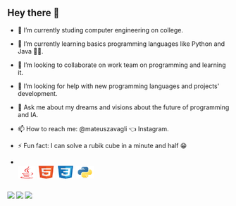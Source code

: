 ## Hey there 👋
- 🔭 I’m currently studing computer engineering on college.
- 🌱 I’m currently learning basics programming languages like Python and Java 🤖🤖.
- 👯 I’m looking to collaborate on work team on programming and learning it.
- 🤔 I’m looking for help with new programming languages and projects' development.
- 💬 Ask me about my dreams and visions about the future of programming and IA.
- 📫 How to reach me: @mateuszavagli 👈 Instagram.
- ⚡ Fun fact: I can solve a rubik cube in a minute and half 😁

- <div style="display: inline_block"><br>
  <img align="center" alt="Mateus-Java" height="30" width="40" src="https://raw.githubusercontent.com/devicons/devicon/master/icons/java/java-plain.svg">
  <img align="center" alt="Mateus-HTML" height="30" width="40" src="https://raw.githubusercontent.com/devicons/devicon/master/icons/html5/html5-original.svg">
  <img align="center" alt="Mateus-CSS" height="30" width="40" src="https://raw.githubusercontent.com/devicons/devicon/master/icons/css3/css3-original.svg">
  <img align="center" alt="Mateus-Python" height="30" width="40" src="https://raw.githubusercontent.com/devicons/devicon/master/icons/python/python-original.svg">
</div>
  
  ##
 
<div> 
  <a href="https://www.instagram.com/mateuszavagli" target="_blank"><img src="https://img.shields.io/badge/-Instagram-%23E4405F?style=for-the-badge&logo=instagram&logoColor=white" target="_blank"></a>
  <a href = "mateuszavagli2021@gmail.com"><img src="https://img.shields.io/badge/-Gmail-%23333?style=for-the-badge&logo=gmail&logoColor=white" target="_blank"></a>
  <a href="https://www.linkedin.com/in/mateus-zavagli-24126430b/" target="_blank"><img src="https://img.shields.io/badge/-LinkedIn-%230077B5?style=for-the-badge&logo=linkedin&logoColor=white" target="_blank"></a> 
  
</div>
